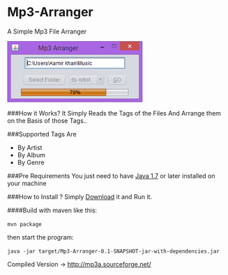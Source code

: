 Mp3-Arranger
============

A Simple Mp3 File Arranger

![Main window](https://github.com/iamaamir/Mp3-Arranger/blob/master/src/screen%20shots/wip.png?raw=true) 

###How it Works?
It Simply Reads the Tags of the Files And Arrange them on the Basis of those Tags..


###Supported Tags Are

* By Artist
* By Album
* By Genre

###Pre Requirements
You just need to have [Java 1.7](http://java.com) or later installed on your machine

###How to Install ?
Simply [Download](http://mp3a.sourceforge.net/) it and Run it.


####Build with maven like this:

`mvn package`

then start the program:

`java -jar target/Mp3-Arranger-0.1-SNAPSHOT-jar-with-dependencies.jar`

Compiled Version → http://mp3a.sourceforge.net/
